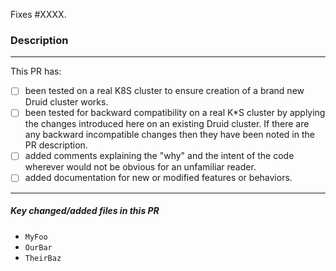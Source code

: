 <!-- Thanks for trying to help us make Druid Operator be the best it can be! Please fill out as much of the following information as is possible (where relevant, and remove it when irrelevant) to help make the intention and scope of this PR clear in order to ease review. -->

Fixes #XXXX.

<!-- Replace XXXX with the id of the issue fixed in this PR. Remove this section if there is no corresponding issue. Don't reference the issue in the title of this pull-request. -->

### Description

<!-- Describe the goal of this PR and the problem you encoutered while managing Druid clusters. Something like, "I have a Druid cluster managed with this operator and wanted to change XX on the cluster to enable YY usecase that I needed due to ZZ requirement.". If there is a corresponding issue (referenced above), it's not necessary to repeat the description here, however, you may choose to keep one summary sentence. -->

<!-- Describe the possible solutions and chosen one with the rationale. -->

<!-- Describe key changes made in the patch. -->

<hr>

This PR has:
- [ ] been tested on a real K8S cluster to ensure creation of a brand new Druid cluster works.
- [ ] been tested for backward compatibility on a real K*S cluster by applying the changes introduced here on an existing Druid cluster. If there are any backward incompatible changes then they have been noted in the PR description.
- [ ] added comments explaining the "why" and the intent of the code wherever would not be obvious for an unfamiliar reader.
- [ ] added documentation for new or modified features or behaviors.

<hr>

##### Key changed/added files in this PR
 * `MyFoo`
 * `OurBar`
 * `TheirBaz`
